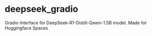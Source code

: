 # deepseek_gradio
Gradio Interface for DeepSeek-R1-Distill-Qwen-1.5B model. Made for Huggingface Spaces
